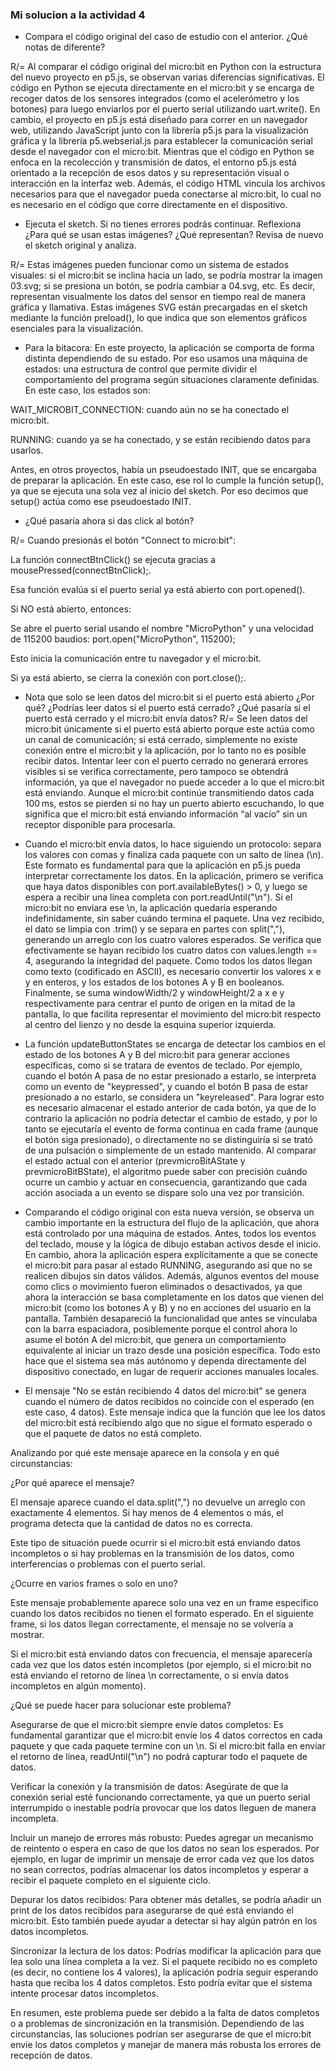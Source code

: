 ### Mi solucion a la actividad 4

- Compara el código original del caso de estudio con el anterior. ¿Qué notas de diferente?

R/= Al comparar el código original del micro:bit en Python con la estructura del nuevo proyecto en p5.js, se observan varias diferencias significativas. El código en Python se ejecuta directamente en el micro:bit 
y se encarga de recoger datos de los sensores integrados (como el acelerómetro y los botones) para luego enviarlos por el puerto serial utilizando uart.write(). En cambio, el proyecto en p5.js está diseñado para correr 
en un navegador web, utilizando JavaScript junto con la librería p5.js para la visualización gráfica y la librería p5.webserial.js para establecer la comunicación serial desde el navegador con el micro:bit. Mientras que 
el código en Python se enfoca en la recolección y transmisión de datos, el entorno p5.js está orientado a la recepción de esos datos y su representación visual o interacción en la interfaz web. Además, el código HTML 
vincula los archivos necesarios para que el navegador pueda conectarse al micro:bit, 
lo cual no es necesario en el código que corre directamente en el dispositivo.

- Ejecuta el sketch. Si no tienes errores podrás continuar. Reflexiona ¿Para qué se usan estas imágenes? ¿Qué representan? Revisa de nuevo el sketch original y analiza.

R/= Estas imágenes pueden funcionar como un sistema de estados visuales: si el micro:bit se inclina hacia un lado, se podría mostrar la imagen 03.svg; si se presiona un botón, se podría cambiar a 04.svg, etc. Es decir, representan visualmente los datos del sensor en tiempo real de manera gráfica y llamativa. Estas imágenes SVG están precargadas en el sketch mediante la función preload(), lo que indica que son elementos gráficos esenciales para la visualización. 

- Para la bitacora: En este proyecto, la aplicación se comporta de forma distinta dependiendo de su estado. Por eso usamos una máquina de estados: una estructura de control que permite dividir el comportamiento del programa según situaciones claramente definidas. En este caso, los estados son:

WAIT_MICROBIT_CONNECTION: cuando aún no se ha conectado el micro:bit.

RUNNING: cuando ya se ha conectado, y se están recibiendo datos para usarlos.

Antes, en otros proyectos, había un pseudoestado INIT, que se encargaba de preparar la aplicación. En este caso, ese rol lo cumple la función setup(), ya que se ejecuta una sola vez al inicio del sketch. Por eso decimos que setup() actúa como ese pseudoestado INIT.

- ¿Qué pasaría ahora si das click al botón?

R/= Cuando presionás el botón "Connect to micro:bit":

La función connectBtnClick() se ejecuta gracias a mousePressed(connectBtnClick);.

Esa función evalúa si el puerto serial ya está abierto con port.opened().

Si NO está abierto, entonces:

Se abre el puerto serial usando el nombre "MicroPython" y una velocidad de 115200 baudios:
port.open("MicroPython", 115200);

Esto inicia la comunicación entre tu navegador y el micro:bit.

Si ya está abierto, se cierra la conexión con port.close();.

- Nota que solo se leen datos del micro:bit si el puerto está abierto ¿Por qué? ¿Podrías leer datos si el puerto está cerrado? ¿Qué pasaría si el puerto está cerrado y el micro:bit envía datos?
R/= Se leen datos del micro:bit únicamente si el puerto está abierto porque este actúa como un canal de comunicación; si está cerrado, simplemente no existe conexión entre el micro:bit y la aplicación, por lo tanto no es posible recibir datos. Intentar leer con el puerto cerrado no generará errores visibles si se verifica correctamente, pero tampoco se obtendrá información, ya que el navegador no puede acceder a lo que el micro:bit está enviando. Aunque el micro:bit continúe transmitiendo datos cada 100 ms, estos se pierden si no hay un puerto abierto escuchando, lo que significa que el micro:bit está enviando información “al vacío” sin un receptor disponible para procesarla.

- Cuando el micro:bit envía datos, lo hace siguiendo un protocolo: separa los valores con comas y finaliza cada paquete con un salto de línea (\n). Este formato es fundamental para que la aplicación en p5.js pueda interpretar correctamente los datos. En la aplicación, primero se verifica que haya datos disponibles con port.availableBytes() > 0, y luego se espera a recibir una línea completa con port.readUntil("\n"). Si el micro:bit no enviara ese \n, la aplicación quedaría esperando indefinidamente, sin saber cuándo termina el paquete. Una vez recibido, el dato se limpia con .trim() y se separa en partes con split(","), generando un arreglo con los cuatro valores esperados. Se verifica que efectivamente se hayan recibido los cuatro datos con values.length == 4, asegurando la integridad del paquete. Como todos los datos llegan como texto (codificado en ASCII), es necesario convertir los valores x e y en enteros, y los estados de los botones A y B en booleanos. Finalmente, se suma windowWidth/2 y windowHeight/2 a x e y respectivamente para centrar el punto de origen en la mitad de la pantalla, lo que facilita representar el movimiento del micro:bit respecto al centro del lienzo y no desde la esquina superior izquierda.

- La función updateButtonStates se encarga de detectar los cambios en el estado de los botones A y B del micro:bit para generar acciones específicas, como si se tratara de eventos de teclado. Por ejemplo, cuando el botón A pasa de no estar presionado a estarlo, se interpreta como un evento de "keypressed", y cuando el botón B pasa de estar presionado a no estarlo, se considera un "keyreleased". Para lograr esto es necesario almacenar el estado anterior de cada botón, ya que de lo contrario la aplicación no podría detectar el cambio de estado, y por lo tanto se ejecutaría el evento de forma continua en cada frame (aunque el botón siga presionado), o directamente no se distinguiría si se trató de una pulsación o simplemente de un estado mantenido. Al comparar el estado actual con el anterior (prevmicroBitAState y prevmicroBitBState), el algoritmo puede saber con precisión cuándo ocurre un cambio y actuar en consecuencia, garantizando que cada acción asociada a un evento se dispare solo una vez por transición.

- Comparando el código original con esta nueva versión, se observa un cambio importante en la estructura del flujo de la aplicación, que ahora está controlado por una máquina de estados. Antes, todos los eventos del teclado, mouse y la lógica de dibujo estaban activos desde el inicio. En cambio, ahora la aplicación espera explícitamente a que se conecte el micro:bit para pasar al estado RUNNING, asegurando así que no se realicen dibujos sin datos válidos. Además, algunos eventos del mouse como clics o movimiento fueron eliminados o desactivados, ya que ahora la interacción se basa completamente en los datos que vienen del micro:bit (como los botones A y B) y no en acciones del usuario en la pantalla. También desapareció la funcionalidad que antes se vinculaba con la barra espaciadora, posiblemente porque el control ahora lo asume el botón A del micro:bit, que genera un comportamiento equivalente al iniciar un trazo desde una posición específica. Todo esto hace que el sistema sea más autónomo y dependa directamente del dispositivo conectado, en lugar de requerir acciones manuales locales.

- El mensaje "No se están recibiendo 4 datos del micro:bit" se genera cuando el número de datos recibidos no coincide con el esperado (en este caso, 4 datos). Este mensaje indica que la función que lee los datos del micro:bit está recibiendo algo que no sigue el formato esperado o que el paquete de datos no está completo.

Analizando por qué este mensaje aparece en la consola y en qué circunstancias:

¿Por qué aparece el mensaje?

El mensaje aparece cuando el data.split(",") no devuelve un arreglo con exactamente 4 elementos. Si hay menos de 4 elementos o más, el programa detecta que la cantidad de datos no es correcta.

Este tipo de situación puede ocurrir si el micro:bit está enviando datos incompletos o si hay problemas en la transmisión de los datos, como interferencias o problemas con el puerto serial.

¿Ocurre en varios frames o solo en uno?

Este mensaje probablemente aparece solo una vez en un frame específico cuando los datos recibidos no tienen el formato esperado. En el siguiente frame, si los datos llegan correctamente, el mensaje no se volvería a mostrar.

Si el micro:bit está enviando datos con frecuencia, el mensaje aparecería cada vez que los datos estén incompletos (por ejemplo, si el micro:bit no está enviando el retorno de línea \n correctamente, o si envía datos incompletos en algún momento).

¿Qué se puede hacer para solucionar este problema?

Asegurarse de que el micro:bit siempre envíe datos completos: Es fundamental garantizar que el micro:bit envíe los 4 datos correctos en cada paquete y que cada paquete termine con un \n. Si el micro:bit falla en enviar el retorno de línea, readUntil("\n") no podrá capturar todo el paquete de datos.

Verificar la conexión y la transmisión de datos: Asegúrate de que la conexión serial esté funcionando correctamente, ya que un puerto serial interrumpido o inestable podría provocar que los datos lleguen de manera incompleta.

Incluir un manejo de errores más robusto: Puedes agregar un mecanismo de reintento o espera en caso de que los datos no sean los esperados. Por ejemplo, en lugar de imprimir un mensaje de error cada vez que los datos no sean correctos, podrías almacenar los datos incompletos y esperar a recibir el paquete completo en el siguiente ciclo.

Depurar los datos recibidos: Para obtener más detalles, se podría añadir un print de los datos recibidos para asegurarse de qué está enviando el micro:bit. Esto también puede ayudar a detectar si hay algún patrón en los datos incompletos.

Sincronizar la lectura de los datos: Podrías modificar la aplicación para que lea solo una línea completa a la vez. Si el paquete recibido no es completo (es decir, no contiene los 4 valores), la aplicación podría seguir esperando hasta que reciba los 4 datos completos. Esto podría evitar que el sistema intente procesar datos incompletos.

En resumen, este problema puede ser debido a la falta de datos completos o a problemas de sincronización en la transmisión. Dependiendo de las circunstancias, las soluciones podrían ser asegurarse de que el micro:bit envíe los datos completos y manejar de manera más robusta los errores de recepción de datos.




